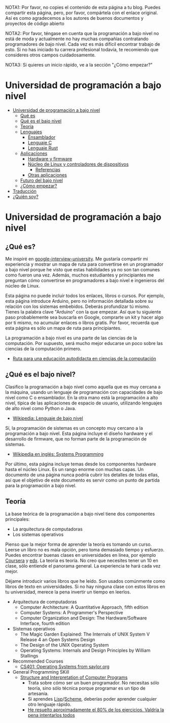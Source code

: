 NOTA1: Por favor, no copies el contenido de esta página a tu blog. Puedes compartir esta página, pero, por favor, compártela con el enlace original. Así es como agradecemos a los autores de buenos documentos y proyectos de código abierto

NOTA2: Por favor, téngase en cuenta que la programación a bajo nivel no está de moda y actualmente no hay muchas compañías contratando programadores de bajo nivel. Cada vez es más difícil encontrar trabajo de esto.
Si no has iniciado tu carrera profesional todavía, te recomiendo que consideres otros campos cuidadosamente.

NOTA3: Si quieres un inicio rápido, ve a la sección "¿Cómo empezar?"


# Universidad de programación a bajo nivel

* [Universidad de programación a bajo nivel](#Universidad-de-programación-a-bajo-nivel)
  * [Qué es](#Qué-es)
  * [Qué es el bajo nivel](#Qué-es-el-bajo-nivel)
  * [Teoría](#Teoría)
  * [Lenguajes](#Lenguajes)
    * [Ensamblador](#Ensamblador)
    * [Lenguaje C](#Lenguaje-C)
    * [Lenguaje Rust](#Lenguaje-Rust)
  * [Aplicaciones](#Aplicaciones)
    * [Hardware y firmware](#Hardware-y-firmware)
    * [Núcleo de Linux y controladores de dispositivos](#Núcleo-de-Linux-y-controladores-de-dispositivos)
      * [Referencias](#Referencias)
    * [Otras aplicaciones](#Otras-Aplicaciones)
  * [Futuro del bajo nivel](#Futuro-del-bajo-nivel)
  * [¿Cómo empezar?](#Cómo-empezar)
* [Traducción](#Traducción)
* [¿Quién soy?](#Quién-soy)


# Universidad de programación a bajo nivel

## <a name="Qué-es"></a>¿Qué es?

Me inspiré en [google-interview-university](https://github.com/jwasham/coding-interview-university). Me gustaría compartir mi experiencia y mostrar un mapa de ruta para convertirse en un programador a bajo nivel porque he visto que estas habilidades ya no son tan comunes como fueron una vez. Además, muchos estudiantes y principiantes me preguntan cómo convertirse en programadores a bajo nivel e ingenieros del núcleo de Linux.

Esta página no puede incluir todos los enlaces, libros o cursos. Por ejemplo, esta página introduce Arduino, pero no información detallada sobre su relación con los sistemas embebidos. Deberás profundizar tú mismo. Tienes la palabra clave "Arduino" con la que empezar. Así que tu siguiente paso probablemente sea buscarla en Google, comprarte un kit y hacer algo por ti mismo, no acumular enlaces o libros gratis. Por favor, recuerda que esta página es sólo un mapa de ruta para principiantes.

La programación a bajo nivel es una parte de las ciencias de la computación.
Por supuesto, será mucho mejor educarse un poco sobre las ciencias de la computación primero.
* [Ruta para una educación autodidacta en ciencias de la computación](https://github.com/ossu/computer-science)

## <a name="Qué-es-el-bajo-nivel"></a>¿Qué es el bajo nivel?

Clasifico la programación a bajo nivel como aquella que es muy cercana a la máquina, usando un lenguaje de programación con capacidades de bajo nivel como C o ensamblador. En la otra mano está la programación a alto nivel, típica de las aplicaciones de espacio de usuario, utilizando lenguajes de alto nivel como Python o Java.
 * [Wikipedia: Lenguaje de bajo nivel](https://es.wikipedia.org/wiki/Lenguaje_de_bajo_nivel)

Sí, la programación de sistemas es un concepto muy cercano a la programación a bajo nivel. Esta página incluye el diseño hardware y el desarrollo de firmware, que no forman parte de la programación de sistemas.
 * [Wikipedia en inglés: Systems Programming](https://en.wikipedia.org/wiki/Systems_programming)

Por último, esta página incluye temas desde los componentes hardware hasta el núcleo Linux. Es un rango enorme con muchas capas. Un documento de una página nunca podría cubrir los detalles de todas ellas, así que el objetivo de este documento es servir como un punto de partida para la programación a bajo nivel.

## <a name="Teoría"></a>Teoría
La base teórica de la programación a bajo nivel tiene dos componentes principales:
 * La arquitectura de computadoras
 * Los sistemas operativos

Pienso que la mejor forma de aprender la teoría es tomando un curso. Leerse un libro no es mala opción, pero toma demasiado tiempo y esfuerzo. Puedes encontrar buenas clases en universidades en línea, por ejemplo [Coursera](https://www.coursera.org) y [edx](https://www.edx.org).
La teoría es teoría. No creo que necesites tener un 10 en clase, sólo entiende el panorama general.
La experiencia te hará cada vez mejor.

Déjame introducir varios libros que he leído. Son usados comúnmente como libros de texto en universidades. Si no hay ninguna clase con estos libros en tu universidad, merece la pena invertir un tiempo en leerlos.
* Arquitectura de computadoras
  * Computer Architecture: A Quantitative Approach, fifth edition
  * Computer Systems: A Programmer's Perspective
  * Computer Organization and Design: The Hardware/Software Interface, fourth edition
* Sistemas operativos
  * The Magic Garden Explained: The Internals of UNIX System V Release 4 an Open Systems Design
  * The Design of the UNIX Operating System
  * Operating Systems: Internals and Design Principles by William Stallings
* Recommended Courses
  * [CS401: Operating Systems from saylor.org](https://learn.saylor.org/course/view.php?id=94)
* General Programming SKill
  * [Structure and Interpretation of Computer Programs](https://en.wikipedia.org/wiki/Structure_and_Interpretation_of_Computer_Programs)
    * Trata sobre cómo ser un buen programador. No necesitas sólo teoría, sino sólo técnica porque programar es un tipo de artesanía.
    * Si aprendes [Lisp](https://es.wikipedia.org/wiki/Lisp)/[Scheme](https://es.wikipedia.org/wiki/Scheme), deberías poder aprender cualquier otro lenguaje rápido.
    * [He resuelto aproximadamente el 80% de los ejercicios. Valdría la pena intentarlos todos](https://github.com/gurugio/sicp_exercise)
